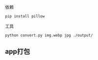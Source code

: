 

依赖

```bash
pip install pillow
```

工具

```bash
python convert.py img.webp jpg ./output/
```

## app打包


